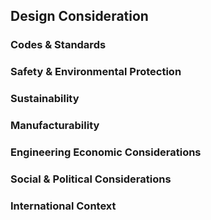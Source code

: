 ## Design Consideration

### Codes & Standards

### Safety & Environmental Protection

### Sustainability

### Manufacturability

### Engineering Economic Considerations

### Social & Political Considerations

### International Context